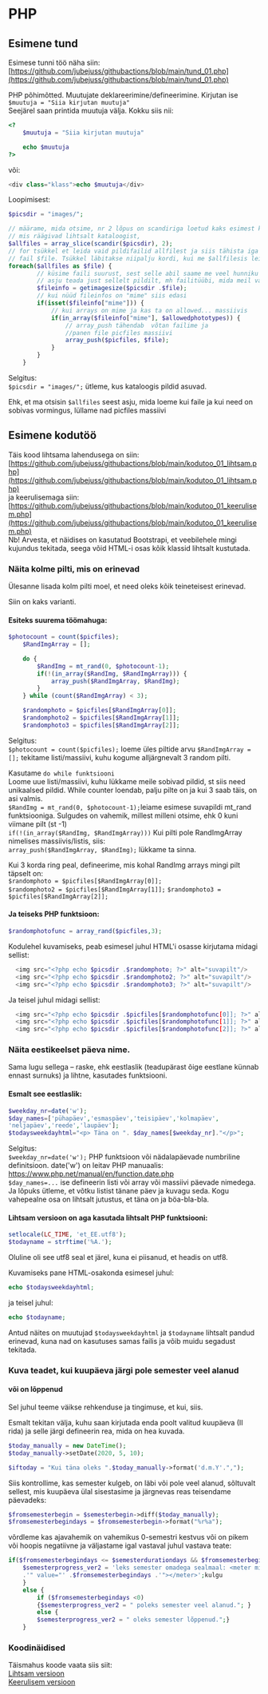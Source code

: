 # PHP

## Esimene tund
Esimese tunni töö näha siin: [https://github.com/jubejuss/githubactions/blob/main/tund_01.php](https://github.com/jubejuss/githubactions/blob/main/tund_01.php)  

PHP põhimõtted.
Muutujate deklareerimine/defineerimine.
Kirjutan ise `$muutuja = "Siia kirjutan muutuja"`  
Seejärel saan printida muutuja välja. Kokku siis nii:

```php
<?
    $muutuja = "Siia kirjutan muutuja"

    echo $muutuja
?>
```

või:

```php
<div class="klass">echo $muutuja</div>
```

Loopimisest:

```php
$picsdir = "images/";

// määrame, mida otsime, nr 2 lõpus on scandiriga loetud kaks esimest kirjet,
// mis räägivad lihtsalt kataloogist,
$allfiles = array_slice(scandir($picsdir), 2);
// for tsükkel et leida vaid pildifailid allfilest ja siis tähista iga võetud
// fail $file. Tsükkel läbitakse niipalju kordi, kui me $allfilesis leidsime
foreach($allfiles as $file) {
        // küsime faili suurust, sest selle abil saame me veel hunniku
        // asju teada just sellelt pildilt, mh failitüübi, mida meil vaja ongi
		$fileinfo = getimagesize($picsdir .$file);
        // kui nüüd fileinfos on "mime" siis edasi
		if(isset($fileinfo["mime"])) {
            // kui arrays on mime ja kas ta on allowed... massiivis
			if(in_array($fileinfo["mime"], $allowedphototypes)) {
                // array_push tähendab  võtan failime ja
                //panen file picfiles massiivi
				array_push($picfiles, $file);
			}
		}
	}
```
Selgitus:  
`$picsdir = "images/";`  ütleme, kus kataloogis pildid asuvad.  


Ehk, et ma otsisin `$allfiles` seest asju, mida loeme kui faile ja kui need on sobivas vormingus, lüllame nad picfiles massiivi

## Esimene kodutöö
Täis kood lihtsama lahendusega on siin: [https://github.com/jubejuss/githubactions/blob/main/kodutoo_01_lihtsam.php](https://github.com/jubejuss/githubactions/blob/main/kodutoo_01_lihtsam.php)  
ja keerulisemaga siin: [https://github.com/jubejuss/githubactions/blob/main/kodutoo_01_keerulisem.php](https://github.com/jubejuss/githubactions/blob/main/kodutoo_01_keerulisem.php)   
Nb! Arvesta, et näidises on kasutatud Bootstrapi, et veebilehele mingi kujundus tekitada, seega võid HTML-i osas kõik klassid lihtsalt kustutada.
### Näita kolme pilti, mis on erinevad 

Ülesanne lisada kolm pilti moel, et need oleks kõik teineteisest erinevad.  

Siin on kaks varianti.  
#### Esiteks suurema töömahuga:

```php
$photocount = count($picfiles);
	$RandImgArray = [];

	do {
		$RandImg = mt_rand(0, $photocount-1);
		if(!(in_array($RandImg, $RandImgArray))) {
			array_push($RandImgArray, $RandImg);
		}
	} while (count($RandImgArray) < 3);

	$randomphoto = $picfiles[$RandImgArray[0]];
	$randomphoto2 = $picfiles[$RandImgArray[1]];
	$randomphoto3 = $picfiles[$RandImgArray[2]];
```
Selgitus:  
`$photocount = count($picfiles);` loeme üles piltide arvu
`$RandImgArray = [];` tekitame listi/massiivi, kuhu kogume alljärgnevalt 3 random pilti.  

Kasutame `do while funktsiooni`  
Loome uue listi/massiivi, kuhu lükkame meile sobivad pildid, st siis need unikaalsed pildid. While counter loendab, palju pilte on ja kui 3 saab täis, on asi valmis.  
`$RandImg = mt_rand(0, $photocount-1);`leiame esimese suvapildi mt_rand funktsiooniga. Sulgudes on vahemik, millest milleni otsime, ehk 0 kuni viimane pilt (st -1)  
`if(!(in_array($RandImg, $RandImgArray)))` Kui pilti pole RandImgArray nimelises massiivis/listis, siis:  
`array_push($RandImgArray, $RandImg);` lükkame ta sinna.  

Kui 3 korda ring peal, defineerime, mis kohal RandImg arrays mingi pilt täpselt on:  
`$randomphoto = $picfiles[$RandImgArray[0]];`  
`$randomphoto2 = $picfiles[$RandImgArray[1]];` 
`$randomphoto3 = $picfiles[$RandImgArray[2]];`  

#### Ja teiseks PHP funktsioon:
```php
$randomphotofunc = array_rand($picfiles,3); 
```

Kodulehel kuvamiseks, peab esimesel juhul HTML'i osasse kirjutama midagi sellist:

```php
  <img src="<?php echo $picsdir .$randomphoto; ?>" alt="suvapilt"/>
  <img src="<?php echo $picsdir .$randomphoto2; ?>" alt="suvapilt"/>
  <img src="<?php echo $picsdir .$randomphoto3; ?>" alt="suvapilt"/>
```
Ja teisel juhul midagi sellist:
```php
  <img src="<?php echo $picsdir .$picfiles[$randomphotofunc[0]]; ?>" alt="suvapilt">
  <img src="<?php echo $picsdir .$picfiles[$randomphotofunc[1]]; ?>" alt="suvapilt">
  <img src="<?php echo $picsdir .$picfiles[$randomphotofunc[2]]; ?>" alt="suvapilt">
```

### Näita eestikeelset päeva nime.
Sama lugu sellega – raske, ehk eestlaslik (teadupärast õige eestlane künnab ennast surnuks) ja lihtne, kasutades funktsiooni.  
#### Esmalt see eestlaslik:  
```php
$weekday_nr=date('w'); 
$day_names=['pühapäev','esmaspäev','teisipäev','kolmapäev',
'neljapäev','reede','laupäev'];
$todaysweekdayhtml="<p> Täna on ". $day_names[$weekday_nr]."</p>";
```
Selgitus:  
`$weekday_nr=date('w');` PHP funktsioon või nädalapäevade numbriline definitsioon. date('w') on leitav PHP manuaalis: https://www.php.net/manual/en/function.date.php  
`$day_names=...` ise defineerin listi või array või massiivi päevade nimedega.  
Ja lõpuks ütleme, et võtku listist tänane päev ja kuvagu seda. Kogu vahepealne osa on lihtsalt jutustus, et täna on ja böa-bla-bla.
  
  
#### Lihtsam versioon on aga kasutada lihtsalt PHP funktsiooni:
```php
setlocale(LC_TIME, 'et_EE.utf8');
$todayname = strftime('%A.');
```
Oluline oli see utf8 seal et järel, kuna ei piisanud, et headis on utf8.  

Kuvamiseks pane HTML-osakonda esimesel juhul:
```php
echo $todaysweekdayhtml;
```
ja teisel juhul: 
```php
echo $todayname;
```
Antud näites on muutujad `$todaysweekdayhtml` ja `$todayname` lihtsalt pandud erinevad, kuna nad on kasutuses samas failis ja võib muidu segadust tekitada.

### Kuva teadet, kui kuupäeva järgi pole semester veel alanud
#### või on lõppenud
Sel juhul teeme väikse rehkenduse ja tingimuse, et kui, siis.  

Esmalt tekitan välja, kuhu saan kirjutada enda poolt valitud kuupäeva (II rida) ja selle järgi defineerin rea, mida on hea kuvada. 
```php
$today_manually = new DateTime();        
$today_manually->setDate(2020, 5, 10);

$iftoday = "Kui täna oleks ".$today_manually->format('d.m.Y'.",");
```
Siis kontrollime, kas semester kulgeb, on läbi või pole veel alanud, sõltuvalt sellest, mis kuupäeva ülal sisestasime ja järgnevas reas teisendame päevadeks:

```php
$fromsemesterbegin = $semesterbegin->diff($today_manually);
$fromsemesterbegindays = $fromsemesterbegin->format("%r%a");
```
võrdleme kas ajavahemik on vahemikus 0-semestri kestvus või on pikem või hoopis negatiivne ja väljastame igal vastaval juhul vastava teate:
```php
if($fromsemesterbegindays <= $semesterdurationdays && $fromsemesterbegindays >=0) {
    $semesterprogress_ver2 = 'leks semester omadega sealmaal: <meter min="0" max="' .$semesterdurationdays 
    .'" value="' .$fromsemesterbegindays .'"></meter>';kulgu
    }    
    else { 
        if ($fromsemesterbegindays <0) 
        {$semesterprogress_ver2 = " poleks semester veel alanud."; }
        else {
        $semesterprogress_ver2 = " oleks semester lõppenud.";}
    }
```
### Koodinäidised
Täismahus koode vaata siis siit:  
[Lihtsam versioon](https://github.com/jubejuss/githubactions/blob/main/kodutoo_01_lihtsam.php)  
[Keerulisem versioon](https://github.com/jubejuss/githubactions/blob/main/kodutoo_01_keerulisem.php)